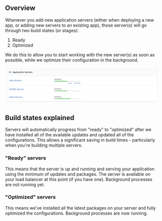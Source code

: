 ## Overview

Whenever you add new application servers (either when deploying a new app, or adding new servers to an existing app), those server(s) will go through two build states (or stages):

1. Ready
2. Optimized

We do this to allow you to start working with the new server(s) as soon as possible, while we optimize their configuration in the background.

![Build state progress bars](/assets/shared/server-build-state-bars.png)

## Build states explained

Servers will automatically progress from "ready" to "optimized" after we have installed all of the available updates and updated all of the configurations. This allows a significant saving in build times - particularly when you're building multiple servers.

### "Ready" servers

This means that the server is up and running and serving your application using the minimum of updates and packages. The server is available on your load balancer at this point (if you have one). Background processes are not running yet.

### "Optimized" servers

This means we've installed all the latest packages on your server and fully optimized the configurations. Background processes are now running.